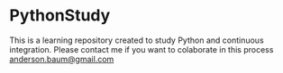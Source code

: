 # PythonStudy
This is a learning repository created to study Python and continuous integration.
Please contact me if you want to colaborate in this process anderson.baum@gmail.com
